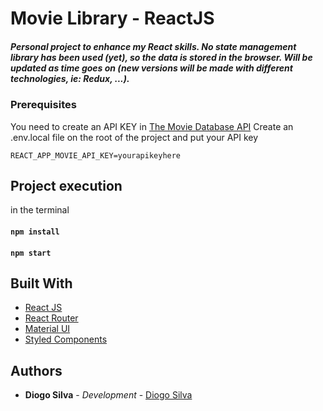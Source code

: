 # Movie Library - ReactJS
##### Personal project to enhance my React skills. No state management library has been used (yet), so the data is stored in the browser. Will be updated as time goes on (new versions will be made with different technologies, ie: Redux, ...).

### Prerequisites

You need to create an API KEY in [The Movie Database API](https://www.themoviedb.org/documentation/api)
Create an .env.local file on the root of the project and put your API key

```
REACT_APP_MOVIE_API_KEY=yourapikeyhere
```

## Project execution

in the terminal
#### `npm install`
#### `npm start`

## Built With

- [React JS](https://reactjs.org/)
- [React Router](https://github.com/ReactTraining/react-router)
- [Material UI](https://material-ui.com/)
- [Styled Components](https://www.styled-components.com)


## Authors

- **Diogo Silva** - _Development_ - [Diogo Silva](https://github.com/diogosilva16)